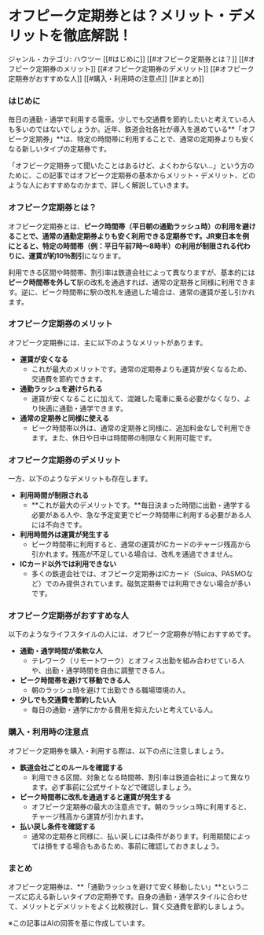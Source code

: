 # オフピーク定期券とは？メリット・デメリットを徹底解説！

ジャンル・カテゴリ: ハウツー
[[#はじめに]]
[[#オフピーク定期券とは？]]
[[#オフピーク定期券のメリット]]
[[#オフピーク定期券のデメリット]]
[[#オフピーク定期券がおすすめな人]]
[[#購入・利用時の注意点]]
[[#まとめ]]

### はじめに
毎日の通勤・通学で利用する電車。少しでも交通費を節約したいと考えている人も多いのではないでしょうか。近年、鉄道会社各社が導入を進めている**「オフピーク定期券」**は、特定の時間帯に利用することで、通常の定期券よりも安くなる新しいタイプの定期券です。

「オフピーク定期券って聞いたことはあるけど、よくわからない…」という方のために、この記事ではオフピーク定期券の基本からメリット・デメリット、どのような人におすすめなのかまで、詳しく解説していきます。

### オフピーク定期券とは？
オフピーク定期券とは、**ピーク時間帯（平日朝の通勤ラッシュ時）**の利用を避けることで、通常の通勤定期券よりも安く利用できる定期券です。JR東日本を例にとると、特定の時間帯（例：平日午前7時〜8時半）の利用が制限される代わりに、運賃が**約10％割引**になります。

利用できる区間や時間帯、割引率は鉄道会社によって異なりますが、基本的には**ピーク時間帯を外して**駅の改札を通過すれば、通常の定期券と同様に利用できます。逆に、ピーク時間帯に駅の改札を通過した場合は、通常の運賃が差し引かれます。

### オフピーク定期券のメリット
オフピーク定期券には、主に以下のようなメリットがあります。

- **運賃が安くなる**
  - これが最大のメリットです。通常の定期券よりも運賃が安くなるため、交通費を節約できます。
- **通勤ラッシュを避けられる**
  - 運賃が安くなることに加えて、混雑した電車に乗る必要がなくなり、より快適に通勤・通学できます。
- **通常の定期券と同様に使える**
  - ピーク時間帯以外は、通常の定期券と同様に、追加料金なしで利用できます。また、休日や日中は時間帯の制限なく利用可能です。

### オフピーク定期券のデメリット
一方、以下のようなデメリットも存在します。

- **利用時間が制限される**
  - **これが最大のデメリットです。**毎日決まった時間に出勤・通学する必要がある人や、急な予定変更でピーク時間帯に利用する必要がある人には不向きです。
- **利用時間外は運賃が発生する**
  - ピーク時間帯に利用すると、通常の運賃がICカードのチャージ残高から引かれます。残高が不足している場合は、改札を通過できません。
- **ICカード以外では利用できない**
  - 多くの鉄道会社では、オフピーク定期券はICカード（Suica、PASMOなど）でのみ提供されています。磁気定期券では利用できない場合が多いです。

### オフピーク定期券がおすすめな人
以下のようなライフスタイルの人には、オフピーク定期券が特におすすめです。

- **通勤・通学時間が柔軟な人**
  - テレワーク（リモートワーク）とオフィス出勤を組み合わせている人や、出勤・通学時間を自由に調整できる人。
- **ピーク時間帯を避けて移動できる人**
  - 朝のラッシュ時を避けて出勤できる職場環境の人。
- **少しでも交通費を節約したい人**
  - 毎日の通勤・通学にかかる費用を抑えたいと考えている人。

### 購入・利用時の注意点
オフピーク定期券を購入・利用する際は、以下の点に注意しましょう。

- **鉄道会社ごとのルールを確認する**
  - 利用できる区間、対象となる時間帯、割引率は鉄道会社によって異なります。必ず事前に公式サイトなどで確認しましょう。
- **ピーク時間帯に改札を通過すると運賃が発生する**
  - オフピーク定期券の最大の注意点です。朝のラッシュ時に利用すると、チャージ残高から運賃が引かれます。
- **払い戻し条件を確認する**
  - 通常の定期券と同様に、払い戻しには条件があります。利用期間によっては損をする場合もあるため、事前に確認しておきましょう。

### まとめ
オフピーク定期券は、**「通勤ラッシュを避けて安く移動したい」**というニーズに応える新しいタイプの定期券です。自身の通勤・通学スタイルに合わせて、メリットとデメリットをよく比較検討し、賢く交通費を節約しましょう。

※この記事はAIの回答を基に作成しています。
